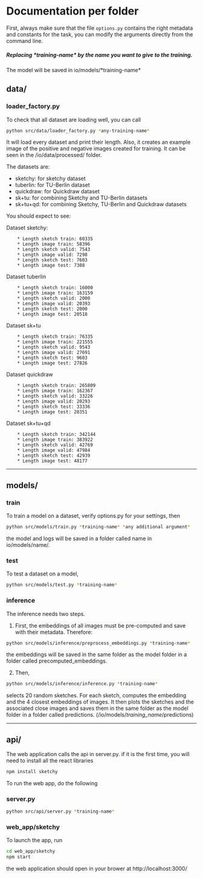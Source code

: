 # Documentation per folder

First, always make sure that the file `options.py` contains the right metadata and constants for the task, you can modify the arguments directly from the command line.

##### Replacing \*training-name\* by the name you want to give to the training.

The model will be saved in io/models/\*training-name\*

## data/

### loader_factory.py

To check that all dataset are loading well, you can call

```bash
python src/data/loader_factory.py *any-training-name*
```

It will load every dataset and print their length. Also, it creates an example image of the positive and negative images created for training. It can be seen in the /io/data/processed/ folder.

The datasets are:

- sketchy: for sketchy dataset
- tuberlin: for TU-Berlin dataset
- quickdraw: for Quickdraw dataset
- sk+tu: for combining Sketchy and TU-Berlin datasets
- sk+tu+qd: for combining Sketchy, TU-Berlin and Quickdraw datasets

You should expect to see:

Dataset sketchy:

        * Length sketch train: 60335
        * Length image train: 58396
        * Length sketch valid: 7543
        * Length image valid: 7298
        * Length sketch test: 7603
        * Length image test: 7308

Dataset tuberlin

        * Length sketch train: 16000
        * Length image train: 163159
        * Length sketch valid: 2000
        * Length image valid: 20393
        * Length sketch test: 2000
        * Length image test: 20518

Dataset sk+tu

        * Length sketch train: 76335
        * Length image train: 221555
        * Length sketch valid: 9543
        * Length image valid: 27691
        * Length sketch test: 9603
        * Length image test: 27826

Dataset quickdraw

        * Length sketch train: 265809
        * Length image train: 162367
        * Length sketch valid: 33226
        * Length image valid: 20293
        * Length sketch test: 33336
        * Length image test: 20351

Dataset sk+tu+qd

        * Length sketch train: 342144
        * Length image train: 383922
        * Length sketch valid: 42769
        * Length image valid: 47984
        * Length sketch test: 42939
        * Length image test: 48177

---

## models/

### train

To train a model on a dataset, verify options.py for your settings, then

```bash
python src/models/train.py *training-name* *any additional argument*
```

the model and logs will be saved in a folder called name in io/models/name/.

### test

To test a dataset on a model,

```bash
python src/models/test.py *training-name*
```

### inference

The inference needs two steps.

1. First, the embeddings of all images must be pre-computed and save with their metadata. Therefore:

```bash
python src/models/inference/preprocess_embeddings.py *training-name*
```

the embeddings will be saved in the same folder as the model folder in a folder called precomputed_embeddings.

2. Then,

```bash
python src/models/inference/inference.py *training-name*
```

selects 20 random sketches. For each sketch, computes the embedding and the 4 closest embeddings of images. It then plots the sketches and the associated close images and saves them in the same folder as the model folder in a folder called predictions. (/io/models/_training_name_/predictions)

---

## api/

The web application calls the api in server.py.
if it is the first time, you will need to install all the react libraries

```bash
npm install sketchy
```

To run the web app, do the following

### server.py

```bash
python src/api/server.py *training-name*
```

### web_app/sketchy

To launch the app, run

```bash
cd web_app/sketchy
npm start
```

the web application should open in your brower at http://localhost:3000/
